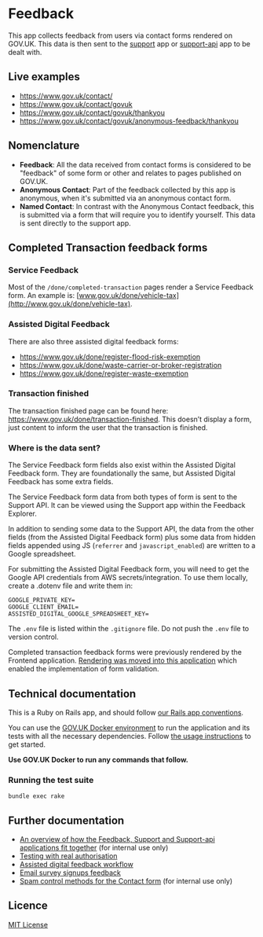 # Feedback

This app collects feedback from users via contact forms rendered on GOV.UK.
This data is then sent to the [support](https://github.com/alphagov/support) app or [support-api](https://github.com/alphagov/support-api) app to be dealt with.

## Live examples

- https://www.gov.uk/contact/
- https://www.gov.uk/contact/govuk
- https://www.gov.uk/contact/govuk/thankyou
- https://www.gov.uk/contact/govuk/anonymous-feedback/thankyou

## Nomenclature

- **Feedback**: All the data received from contact forms is considered to be "feedback" of some form
or other and relates to pages published on GOV.UK.
- **Anonymous Contact**: Part of the feedback collected by this app is anonymous, when it's
submitted via an anonymous contact form.
- **Named Contact**: In contrast with the Anonymous Contact feedback, this is submitted
via a form that will require you to identify yourself. This data is sent directly
to the support app.

## Completed Transaction feedback forms

### Service Feedback
Most of the `/done/completed-transaction` pages render a Service Feedback form. An example is: [www.gov.uk/done/vehicle-tax](http://www.gov.uk/done/vehicle-tax). 

### Assisted Digital Feedback
There are also three assisted digital feedback forms:

- https://www.gov.uk/done/register-flood-risk-exemption
- https://www.gov.uk/done/waste-carrier-or-broker-registration
- https://www.gov.uk/done/register-waste-exemption

### Transaction finished

The transaction finished page can be found here: https://www.gov.uk/done/transaction-finished.
This doesn’t display a form, just content to inform the user that the transaction is finished.

### Where is the data sent?

The Service Feedback form fields also exist within the Assisted Digital Feedback form. They are foundationally the same, but Assisted Digital Feedback has some extra fields.

The Service Feedback form data from both types of form is sent to the Support API. It can be viewed using the Support app within the Feedback Explorer.

In addition to sending some data to the Support API, the data from the other fields (from the Assisted Digital Feedback form) plus some data from hidden fields appended using JS (`referrer` and `javascript_enabled`) are written to a Google spreadsheet.

For submitting the Assisted Digital Feedback form, you will need to get the Google API credentials from AWS secrets/integration. To use them locally, create a .dotenv file and write them in:

```
GOOGLE_PRIVATE_KEY=
GOOGLE_CLIENT_EMAIL=
ASSISTED_DIGITAL_GOOGLE_SPREADSHEET_KEY=
``` 

The `.env` file is listed within the `.gitignore` file. Do not push the `.env` file to version control.

Completed transaction feedback forms were previously rendered by the Frontend application. [Rendering was moved into this application](https://github.com/alphagov/feedback/pull/1601) which enabled the implementation of form validation. 


## Technical documentation

This is a Ruby on Rails app, and should follow [our Rails app conventions](https://docs.publishing.service.gov.uk/manual/conventions-for-rails-applications.html).

You can use the [GOV.UK Docker environment](https://github.com/alphagov/govuk-docker) to run the application and its tests with all the necessary dependencies. Follow [the usage instructions](https://github.com/alphagov/govuk-docker#usage) to get started.

**Use GOV.UK Docker to run any commands that follow.**

### Running the test suite

```
bundle exec rake
```

## Further documentation

- [An overview of how the Feedback, Support and Support-api applications fit together](https://docs.google.com/presentation/d/1KNJQsH7Stu1hAe8DL-Zs585Q_yXSleGYiH0G6Sw6rOw/edit#slide=id.g59de842929_0_5) (for internal use only) 
- [Testing with real authorisation](docs/testing_with_real_authorisation.md)
- [Assisted digital feedback workflow](docs/assisted_digital_feedback.md)
- [Email survey signups feedback](docs/email_survey_signups.md)
- [Spam control methods for the Contact form](https://gov-uk.atlassian.net/wiki/spaces/GOVUK/pages/3665821697/Contact+us+form+-+spam+control) (for internal use only) 

## Licence

[MIT License](LICENCE)
